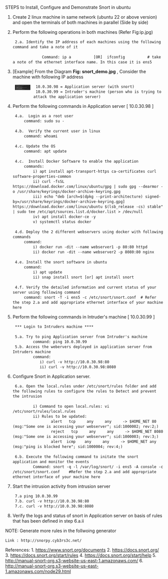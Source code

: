 STEPS to Install, Configure and Demonstrate Snort in ubuntu

1. Create 2 linux machine in same network  (ubuntu 22 or above version) and open the terminals of both machines in parallel (Side by side)
2. Perform the following operations in both machines (Refer Fig:ip.jpg)
   
        2.a. Identify the IP address of each machines using the following command and take a note of it

                    Command: ip a          [OR]  ifconfig          # take a note of the ethernet interface name. In this case it is ens5
4. [Example] From the Diagram **Fig: snort_demo.jpg** , Consider the machine with following IP address

   <img align="left" alt="aws-cdk" width="66px" src="https://github.com/ctgopinaath/snort/blob/main/ip.jpg" />
        
        10.0.30.98 = Application server (with snort)
        10.0.30.99 = Intruder's machine (person who is trying to attack the application server)
   
6. Perform the following commands in Application server [ 10.0.30.98 ]

        4.a.  Login as a root user
            command: sudo su -  

        4.b.  Verify the current user in linux
            command: whoami  

        4.c. Update the OS
            command: apt update                            

        4.c.  Install Docker Software to enable the application   
            commands:
                i) apt install apt-transport-https ca-certificates curl software-properties-common 
                ii) curl -fsSL https://download.docker.com/linux/ubuntu/gpg | sudo gpg --dearmor -o /usr/share/keyrings/docker-archive-keyring.gpg
                iii) echo "deb [arch=$(dpkg --print-architecture) signed-by=/usr/share/keyrings/docker-archive-keyring.gpg] https://download.docker.com/linux/ubuntu $(lsb_release -cs) stable" | sudo tee /etc/apt/sources.list.d/docker.list > /dev/null 
                iv) apt install docker-ce -y
                v) systemctl status docker

        4.d. Deploy the 2 different webservers using docker with following commands
            command: 
                i) docker run -dit --name webserver1 -p 80:80 httpd
                ii) docker run -dit --name webserver2 -p 8080:80 nginx  
                 
        4.e. Install the snort software in ubuntu
            command: 
                i) apt update
                ii) snap install snort [or] apt install snort

        4.f. Verify the detailed information and current status of your server using following command   
            command: snort -T -i ens5 -c /etc/snort/snort.conf  # Refer the step 2.a and add appropriate ethernet interface of your machine here

7. Perform the following commands in Intruder's machine [ 10.0.30.99 ]
   
        *** Login to Intruders machine ****
   
        5.a. Try to ping Application server from Intruder's machine
                command: ping 10.0.30.99
        5.b. Access the webervers deployed in application server from Intruders machine
                command: 
                   i) curl -v http://10.0.30.98:80
                   ii) curl -v http://10.0.30.98:8080


8. Configure Snort in Application server.

        6.a. Open the local.rules under /etc/snort/rules folder and add the following rules to configure the rules to Detect and prevent the intrusion 

                i) Command to open local.rules: vi /etc/snort/rules/local.rules
                ii) Rules to be updated: 
                        alert   tcp     any     any     -> $HOME_NET 80 (msg:"Some one is accessing your webserver"; sid:1000002; rev:2;)
                        reject   tcp     any     any     -> $HOME_NET 8080 (msg:"Some one is accessing your webserver"; sid:1000003; rev:3;)
                        alert  icmp    any     any     -> $HOME_NET any (msg:"ping is blocked here"; sid:1000004; rev:4;)

        6.b. Execute the following command to initate the snort application and monitor the events
                Command: snort -q -l /var/log/snort/ -i ens5 -A console -c /etc/snort/snort.conf    #Refer the step 2.a and add appropriate ethernet interface of your machine here

9. Start the intrusion activity from intrusion server

        7.a ping 10.0.30.99        
        7.b. curl -v http://10.0.30.98:80
        7.c. curl -v http://10.0.30.98:8080


11. Verify the logs and status of snort in Application server on basis of rules that has been defined in step 6.a.ii 






NOTE: Generate more rules in the follwoing generator

    Link : http://snorpy.cyb3rs3c.net/


References: 
    1. https://www.snort.org/documents
    2. https://docs.snort.org/
    3. https://docs.snort.org/start/rules
    4. https://docs.snort.org/start/help
    5. http://manual-snort-org.s3-website-us-east-1.amazonaws.com/
    6. http://manual-snort-org.s3-website-us-east-1.amazonaws.com/node29.html
    
